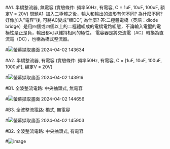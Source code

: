 #A1. 半橋整流器, 無電容 (實驗條件: 頻率50Hz, 有電容, C = 1uF, 10uF, 100uF, 額定V = 20V)
問題A1: 加入二極體之後，輸入和輸出的波形有何不同? 為什麼不同? 好像加入”電容”後, 可將AC變成”類DC”, 為什麼?
答:二極體電橋（英語：diode bridge）是用四個或四個以上的二極體組成的電橋電路組態，不論輸入電壓的電極性是正是負，輸出都可以維持相同的極性。
電容器是將交流電（AC）轉換為直流電（DC），也稱為橋式整流器。

#![螢幕擷取畫面 2024-04-02 143634](https://github.com/Eric161014/EC2024/assets/162283785/f956cd0d-be42-4dc9-bd8f-d6d1108dd1db)

#A2. 半橋整流器, 有電容 (實驗條件: 頻率50Hz, 有電容, C = [1uF, 10uF, 100uF, 1000uF], 額定V = 20V)

#![螢幕擷取畫面 2024-04-02 143916](https://github.com/Eric161014/EC2024/assets/162283785/d0f48556-2147-4988-9ecd-abba9b34b237)

#B1. 全波整流電路: 中央抽頭式, 無電容

#![螢幕擷取畫面 2024-04-02 144656](https://github.com/Eric161014/EC2024/assets/162283785/d531fd68-f5f7-4a3e-8b36-7c73d37bbb2a)

#B3. 全波整流電路: 橋式, 無電容

#![螢幕擷取畫面 2024-04-02 145903](https://github.com/Eric161014/EC2024/assets/162283785/507d1ab8-ebc0-459c-aaca-c51efe41bfe3)

#B2. 全波整流電路: 中央抽頭式, 有電容

#![image](https://github.com/Eric161014/EC2024/assets/162283785/a3f7efb1-b23b-49a5-b5a0-b84ad5f0edeb)
